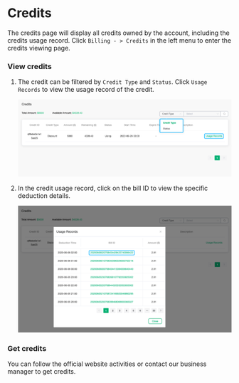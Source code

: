 # Credits

The credits page will display all credits owned by the account, including the credits usage record. Click `Billing - > Credits` in the left menu to enter the credits viewing page.



### View credits

1. The credit can be filtered by `Credit Type` and `Status`. Click `Usage Records` to view the usage record of the credit.

   ![credits](../_assets/billing/credits.png)

2. In the credit usage record, click on the bill ID to view the specific deduction details.

   ![credits-usage](../_assets/billing/credits-usage.png)



### Get credits

You can follow the official website activities or contact our business manager to get credits.